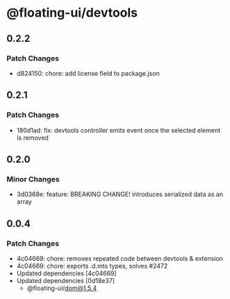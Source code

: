 # @floating-ui/devtools

## 0.2.2

### Patch Changes

- d824150: chore: add license field to package.json

## 0.2.1

### Patch Changes

- 180d1ad: fix: devtools controller emits event once the selected element is removed

## 0.2.0

### Minor Changes

- 3d0368e: feature: BREAKING CHANGE! introduces serialized data as an array

## 0.0.4

### Patch Changes

- 4c04669: chore: removes repeated code between devtools & extension
- 4c04669: chore: exports .d.mts types, solves #2472
- Updated dependencies [4c04669]
- Updated dependencies [0d18e37]
  - @floating-ui/dom@1.5.4

